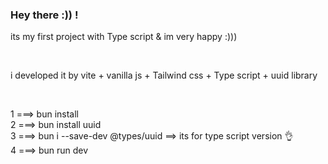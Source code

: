 <h3>Hey there :)) ! </h3>

<p>its my first project with Type script & im very happy :)))
</p><br>
<p>i developed it by vite + vanilla js + Tailwind css + Type script + uuid library 
</p><br>

1 ===>  bun install <br>
2 ===>  bun install uuid  <br>
3 ===>  bun  i --save-dev @types/uuid      ==> its for type script version 👌  <br>
4 ===>  bun run dev 
